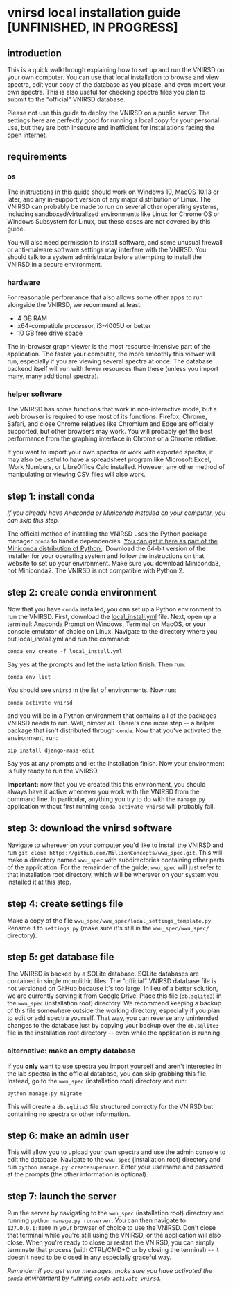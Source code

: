 # vnirsd local installation guide [UNFINISHED, IN PROGRESS]

## introduction

This is a quick walkthrough explaining how to set up and run the VNIRSD on
your own computer. You can use that local installation to browse and view
spectra, edit your copy of the database as you please, and even import your 
own spectra. This is also useful for checking spectra files you plan to submit
to the "official" VNIRSD database.

Please not use this guide to deploy the VNIRSD on a public server. The
settings here are perfectly good for running a local copy for your personal
use, but they are both insecure and inefficient for installations facing the
open internet.

## requirements

### os

The instructions in this guide should work on Windows 10, MacOS 10.13 or
later, and any in-support version of any major distribution of Linux. The
VNIRSD can probably be made to run on several other operating systems,
including sandboxed/virtualized environments like Linux for Chrome OS or
Windows Subsystem for Linux, but these cases are not covered by this guide.

You will also need permission to install software, and some unusual firewall
or anti-malware software settings may interfere with the VNIRSD. You should
talk to a system administrator before attempting to install the VNIRSD in a
secure environment.

### hardware

For reasonable performance that also allows some other apps to run alongside
the VNIRSD, we recommend at least:
* 4 GB RAM
* x64-compatible processor, i3-4005U or better
* 10 GB free drive space

The in-browser graph viewer is the most resource-intensive part of the 
application. The faster your computer, the more smoothly this viewer will run,
especially if you are viewing several spectra at once. The database backend 
itself will run with fewer resources than these (unless you import many, many 
additional spectra).

### helper software

The VNIRSD has some functions that work in non-interactive mode, but a web
browser is required to use most of its functions. Firefox, Chrome, Safari, and
close Chrome relatives like Chromium and Edge are officially supported, but
other browsers may work. You will probably get the best performance from the
graphing interface in Chrome or a Chrome relative.

If you want to import your own spectra or work with exported spectra, it may
also be useful to have a spreadsheet program like Microsoft Excel, iWork
Numbers, or LibreOffice Calc installed. However, any other method of
manipulating or viewing CSV files will also work.

## step 1: install conda

*If you already have Anaconda or Miniconda installed on your computer, you can
skip this step.*

The official method of installing the VNIRSD uses the Python package manager
```conda``` to handle dependencies.
[You can get it here as part of the Miniconda distribution of Python.](https://docs.conda.io/projects/continuumio-conda/en/latest/user-guide/install/index.html).
Download the 64-bit version of the installer for your operating system and
follow the instructions on that website to set up your environment. Make sure
you download Miniconda3, not Miniconda2. The VNIRSD is not compatible with
Python 2.

## step 2: create conda environment

Now that you have ```conda``` installed, you can set up a Python environment
to run the VNIRSD. First, download the 
[local_install.yml](https://drive.google.com/file/d/1wy2OOlYAcEokpaxB07epKvEl1-AhW8SH)
file. Next, open up a terminal: Anaconda Prompt on Windows, Terminal on MacOS,
or your console emulator of choice on Linux. Navigate to the directory where
you put local_install.yml and run the command:

```conda env create -f local_install.yml```

Say yes at the prompts and let the installation finish. Then run:

```conda env list```

You should see ```vnirsd``` in the list of environments. Now run:

```conda activate vnirsd```

and you will be in a Python environment that contains all of the packages
VNIRSD needs to run. Well, *almost* all. There's one more step -- a helper
package that isn't distributed through ```conda```. Now that you've activated
the environment, run:

```pip install django-mass-edit``` 

Say yes at any prompts and let the installation finish. Now your environment
is fully ready to run the VNIRSD. 

**Important:** now that you've created this this environment, you should 
always have it active whenever you work with the VNIRSD from the command line.
In particular, anything you try to do with the ```manage.py``` application 
without first running ```conda activate vnirsd``` will probably fail.

## step 3: download the vnirsd software

Navigate to wherever on your computer you'd like to install the VNIRSD and run
```git clone https://github.com/MillionConcepts/wwu_spec.git```. This will
make a directory named ```wwu_spec``` with subdirectories containing other
parts of the application. For the remainder of the guide, ```wwu_spec``` will
just refer to that installation root directory, which will be wherever on your
system you installed it at this step.

## step 4: create settings file

Make a copy of the file
```wwu_spec/wwu_spec/local_settings_template.py```. Rename it to
```settings.py``` (make sure it's still in the ```wwu_spec/wwu_spec/``` 
directory).

## step 5: get database file

The VNIRSD is backed by a SQLite database. SQLite databases are contained in
single monolithic files. The "official" VNIRSD database file is not versioned
on GitHub because it's too large. In lieu of a better solution, we are
currently serving it from Google Drive. Place this file (```db.sqlite3```) in
the ```wwu_spec```  (installation root) directory. We recommend keeping a 
backup of this file somewhere outside the working directory, especially if 
you plan to edit or add spectra yourself. That way, you can reverse any 
unintended changes to the database just by copying your backup over the 
```db.sqlite3``` file in the installation root directory -- even while the
application is running.

### alternative: make an empty database
If you **only** want to use spectra you import yourself and aren't interested
in the lab spectra in the official database, you can skip grabbing this file.
Instead, go to the ```wwu_spec``` (installation root) directory and run:

```python manage.py migrate```

This will create a ```db.sqlite3``` file structured correctly for the VNIRSD
but containing no spectra or other information.

## step 6: make an admin user

This will allow you to upload your own spectra and use the admin console to
edit the database. Navigate to the ```wwu_spec``` (installation root) 
directory and run ```python manage.py createsuperuser```. Enter your username 
and password at the prompts (the other information is optional).

## step 7: launch the server

Run the server by navigating to the ```wwu_spec``` (installation root) 
directory and running ```python manage.py runserver```. You can then navigate
to ```127.0.0.1:8000``` in your browser of choice to use the VNIRSD. Don't
close that terminal while you're still using the VNIRSD, or the application
will also close. When you're ready to close or restart the VNIRSD, you can
simply terminate that process (with CTRL/CMD+C or by closing the terminal) -- it
doesn't need to be closed in any especially graceful way.

*Reminder: if you get error messages, make sure you have activated the 
```conda``` environment by running ```conda activate vnirsd```.*
